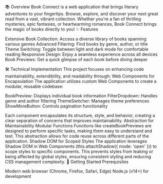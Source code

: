 📚 Overview
Book Connect is a web application that brings literary adventures to your fingertips. Browse, explore, and discover your next great read from a vast, vibrant collection. Whether you're a fan of thrilling mysteries, epic fantasies, or heartwarming romances, Book Connect brings the magic of books directly to you!
✨ Features

Extensive Book Collection: Access a diverse library of books spanning various genres
Advanced Filtering: Find books by genre, author, or title
Theme Switching: Toggle between light and dark mode for comfortable reading
Responsive Design: Enjoy a seamless experience across all devices
Book Previews: Get a quick glimpse of each book before diving deeper

🛠️ Technical Implementation
This project focuses on enhancing code maintainability, extendibility, and readability through:
Web Components for Encapsulation
The application utilizes custom Web Components to create a modular, reusable codebase:

BookPreview: Displays individual book information
FilterDropdown: Handles genre and author filtering
ThemeSwitcher: Manages theme preferences
ShowMoreButton: Controls pagination functionality

Each component encapsulates its structure, style, and behavior, creating a clear separation of concerns that improves maintainability.
Abstraction for Maintainability
Modular Functions
Functions like createBookPreviews are designed to perform specific tasks, making them easy to understand and test. This abstraction allows for code reuse across different parts of the application.
Shadow DOM for Scoped Styles
The application leverages Shadow DOM in Web Components (this.attachShadow({ mode: 'open' })) to scope styles to specific components. This prevents styles from leaking or being affected by global styles, ensuring consistent styling and reducing CSS management complexity.
🚀 Getting Started
Prerequisites

Modern web browser (Chrome, Firefox, Safari, Edge)
Node.js (v14+) for development
